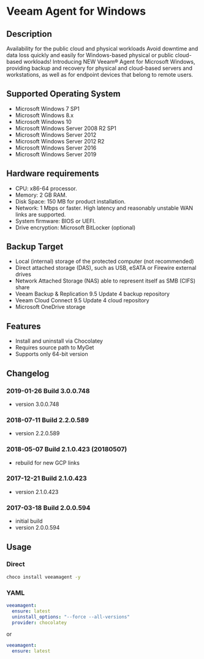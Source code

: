 # Veeam Agent for Windows

## Description

Availability for the public cloud and physical workloads
Avoid downtime and data loss quickly and easily for Windows-based physical or public cloud-based workloads!
Introducing NEW Veeam® Agent for Microsoft Windows, providing backup and recovery for physical and cloud-based servers and workstations, as well as for endpoint devices that belong to remote users.

## Supported Operating System

* Microsoft Windows 7 SP1
* Microsoft Windows 8.x
* Microsoft Windows 10
* Microsoft Windows Server 2008 R2 SP1
* Microsoft Windows Server 2012
* Microsoft Windows Server 2012 R2
* Microsoft Windows Server 2016
* Microsoft Windows Server 2019

## Hardware requirements

* CPU: x86-64 processor.
* Memory: 2 GB RAM.
* Disk Space: 150 MB for product installation.
* Network: 1 Mbps or faster. High latency and reasonably unstable WAN links are supported.
* System firmware: BIOS or UEFI.
* Drive encryption: Microsoft BitLocker (optional)

## Backup Target

* Local (internal) storage of the protected computer (not recommended)
* Direct attached storage (DAS), such as USB, eSATA or Firewire external drives
* Network Attached Storage (NAS) able to represent itself as SMB (CIFS) share
* Veeam Backup & Replication 9.5 Update 4 backup repository
* Veeam Cloud Connect 9.5 Update 4 cloud repository
* Microsoft OneDrive storage

## Features

* Install and uninstall via Chocolatey
* Requires source path to MyGet
* Supports only 64-bit version

## Changelog

### 2019-01-26 Build 3.0.0.748

* version 3.0.0.748

### 2018-07-11 Build 2.2.0.589

* version 2.2.0.589

### 2018-05-07 Build 2.1.0.423 (20180507)

* rebuild for new GCP links

### 2017-12-21 Build 2.1.0.423

* version 2.1.0.423

### 2017-03-18 Build 2.0.0.594

* initial build
* version 2.0.0.594

## Usage

### Direct

```cmd
choco install veeamagent -y
```

### YAML

```yaml
veeamagent:
  ensure: latest
  uninstall_options: "--force --all-versions"
  provider: chocolatey
```

or

```yaml
veeamagent:
  ensure: latest
```
